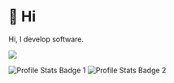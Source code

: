 # 👋 Hi
Hi, I develop software.

![](https://github-profile-trophy.vercel.app/?username=Interfiber)

![Profile Stats Badge 1](https://github-readme-stats.vercel.app/api/top-langs/?username=Interfiber)
![Profile Stats Badge 2](https://github-readme-stats.vercel.app/api?username=Interfiber)
